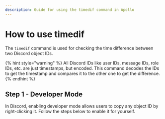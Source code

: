 ```yaml
---
description: Guide for using the timedif command in Apollo
---
```


# How to use timedif

The `timedif` command is used for checking the time difference between two Discord object IDs.&#x20;

{% hint style="warning" %}
All Discord IDs like user IDs, message IDs, role IDs, etc. are just timestamps, but encoded. This command decodes the IDs to get the timestamp and compares it to the other one to get the difference.
{% endhint %}

## Step 1 - Developer Mode

In Discord, enabling developer mode allows users to copy any object ID by right-clicking it. Follow the steps below to enable it for yourself.



##
